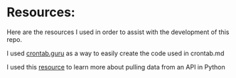# Resources: 
Here are the resources I used in order to assist with the development of this repo.

I used [crontab.guru](https://crontab.guru/) as a way to easily create the code used in crontab.md

I used this [resource](https://www.askpython.com/python/examples/pull-data-from-an-api) to learn more about pulling data from an API in Python

